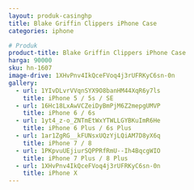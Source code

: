 ```yaml
---
layout: produk-casinghp
title: Blake Griffin Clippers iPhone Case
categories: iphone

# Produk
product-title: Blake Griffin Clippers iPhone Case
harga: 90000
sku: hn-1607
image-drive: 1XHvPnv4IkQceFVoq4j3rUFRKyC6sn-0n
gallery:
  - url: 1YIvDLvrVVqnSYX9O8banHM44XqR6y7ls
    title: iPhone 5 / 5s / SE
  - url: 16Hc18LxAwVCZeiDyBmPjM6Z2mepgUMVP
    title: iPhone 6 / 6s
  - url: 1yt4_z-o_ZNTmEtWxYTWLLGYBKuImR6He
    title: iPhone 6 Plus / 6s Plus
  - url: 1ar1ZgRG__kFUNsxUQzYjLQiAM7D8yX6q
    title: iPhone 7 / 8
  - url: 1PKpvuUEjiurSQPPRfRmU--Ih4BqcgWIO
    title: iPhone 7 Plus / 8 Plus
  - url: 1XHvPnv4IkQceFVoq4j3rUFRKyC6sn-0n
    title: iPhone X
---
```


